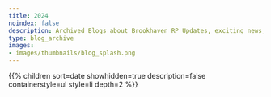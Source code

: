 ```yaml
---
title: 2024
noindex: false
description: Archived Blogs about Brookhaven RP Updates, exciting news, and new findings
type: blog_archive
images:
- images/thumbnails/blog_splash.png
---
```




{{% children sort=date showhidden=true description=false containerstyle=ul style=li  depth=2 %}}
